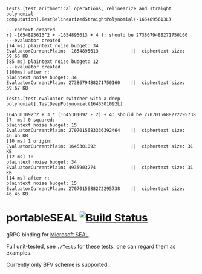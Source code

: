 ```
Tests.[test arithmetical operations, relinearize and straight polynomial computation].TestRelinearizedStraightPolynomial(-1654895613L)

---context created
r( -1654895613^2 + -1654895613 + 4 ): should be 2738679488271750160
---evaluator created
[74 ms] plaintext noise budget: 34
EvaluatorCurrentPlain: -1654895613            ||  ciphertext size: 59.66 KB
[85 ms] plaintext noise budget: 12
---evaluator created
[100ms] after r:
plaintext noise budget: 34
EvaluatorCurrentPlain: 2738679488271750160    ||  ciphertext size: 59.67 KB
```

```
Tests.[test evaluator switcher with a deep polynomial].TestDeepPolynomial(1645301092L)

1645301092^2 + 3 * (1645301092 - 2) + 4: should be 2707015688272295738
[7  ms] 0 squared:
plaintext noise budget: 15
EvaluatorCurrentPlain: 2707015683336392464    ||  ciphertext size: 46.46 KB
[10 ms] 1 origin:
EvaluatorCurrentPlain: 1645301092             ||  ciphertext size: 31 KB
[12 ms] 1:
plaintext noise budget: 34
EvaluatorCurrentPlain: 4935903274             ||  ciphertext size: 31 KB
[14 ms] after r:
plaintext noise budget: 15
EvaluatorCurrentPlain: 2707015688272295738    ||  ciphertext size: 46.45 KB
```

# portableSEAL [![Build Status](https://img.shields.io/endpoint.svg?url=https%3A%2F%2Factions-badge.atrox.dev%2FRay-Eldath%2FportableSEAL%2Fbadge%3Ftoken%3Df3396308a52693fa4bd3cf92ece957e1e749a06f%2B&style=flat-square)](https://actions-badge.atrox.dev/Ray-Eldath/portableSEAL/goto?token=f3396308a52693fa4bd3cf92ece957e1e749a06f+)

gRPC binding for [Microsoft SEAL](https://github.com/microsoft/SEAL).

Full unit-tested, see `./Tests` for these tests, one can regard them as examples.

Currently only BFV scheme is supported.
